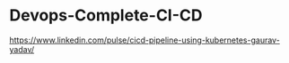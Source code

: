 # Devops-Complete-CI-CD
https://www.linkedin.com/pulse/cicd-pipeline-using-kubernetes-gaurav-yadav/
